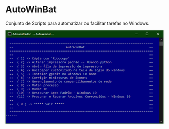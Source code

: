 # AutoWinBat
Conjunto de Scripts para automatizar ou facilitar tarefas no Windows.

![Alt text](./tela.PNG "Home AutoWinBat")
